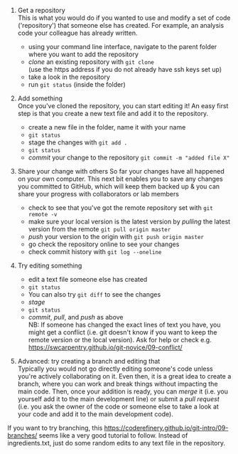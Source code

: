 
1. Get a repository  
This is what you would do if you wanted to use and modify a set of code ('repository') that someone else has created. For example, an analysis code your colleague has already written.
   * using your command line interface, navigate to the parent folder where you want to add the repository
   * _clone_ an existing repository with `git clone`  
(use the https address if you do not already have ssh keys set up)
   * take a look in the repository
   * run `git status` (inside the folder)

2. Add something  
Once you've cloned the repository, you can start editing it! An easy first step is that you create a new text file and add it to the repository. 
   * create a new file in the folder, name it with your name
   * `git status`
   * stage the changes with `git add .`
   * `git status`
   * _commit_ your change to the repository `git commit -m "added file X"`

3. Share your change with others
So far your changes have all happened on your own computer. This next bit enables you to save any changes you committed to GitHub, which will keep them backed up & you can share your progress with collaborators or lab members
   * check to see that you've got the remote repository set with `git remote -v`
   * make sure your local version is the latest version by _pulling_ the latest version from the remote `git pull origin master`  
   * _push_ your version to the origin with `git push origin master`
   * go check the repository online to see your changes
   * check commit history with `git log --oneline`

4. Try editing something 
   * edit a text file someone else has created 
   * `git status`
   * You can also try `git diff` to see the changes
   * _stage_
   * `git status`
   * _commit_, _pull_, and _push_ as above  
   NB: If someone has changed the exact lines of text you have, you might get a conflict (i.e. git doesn't know if you want to keep the remote version or the local version). Ask for help or check e.g. https://swcarpentry.github.io/git-novice/09-conflict/

5. Advanced: try creating a branch and editing that  
Typically you would not go directly editing someone's code unless you're actively collaborating on it. Even then, it is a great idea to create a branch, where you can work and break things without impacting the main code. Then, once your addition is ready, you can _merge_ it (i.e. you yourself add it to the main development line) or submit a _pull request_ (i.e. you ask the owner of the code or someone else to take a look at your code and add it to the main development code).

If you want to try branching, this https://coderefinery.github.io/git-intro/09-branches/ seems like a very good tutorial to follow. Instead of ingredients.txt, just do some random edits to any text file in the repository.



